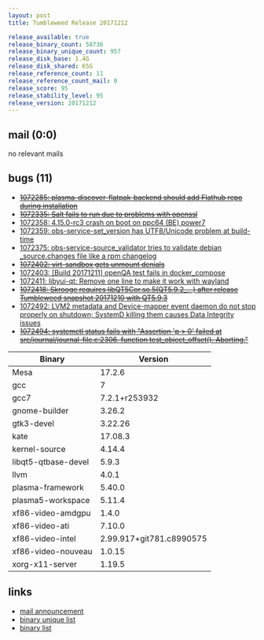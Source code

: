 ```yaml
---
layout: post
title: Tumbleweed Release 20171212

release_available: true
release_binary_count: 58736
release_binary_unique_count: 957
release_disk_base: 1.4G
release_disk_shared: 65G
release_reference_count: 11
release_reference_count_mail: 0
release_score: 95
release_stability_level: 95
release_version: 20171212
---
```


## mail (0:0)

no relevant mails

## bugs (11)

<!--more-->

- ~~[1072285: plasma-discover-flatpak-backend should add Flathub repo during installation](https://bugzilla.opensuse.org/show_bug.cgi?id=1072285)~~
- ~~[1072335: Salt fails to run due to problems with openssl](https://bugzilla.opensuse.org/show_bug.cgi?id=1072335)~~
- [1072358: 4.15.0-rc3 crash on boot on ppc64 (BE) power7](https://bugzilla.opensuse.org/show_bug.cgi?id=1072358)
- [1072359: obs-service-set_version has UTF8/Unicode problem at build-time](https://bugzilla.opensuse.org/show_bug.cgi?id=1072359)
- [1072375: obs-service-source_validator tries to validate debian <package>_source.changes file like a rpm changelog](https://bugzilla.opensuse.org/show_bug.cgi?id=1072375)
- ~~[1072402: virt-sandbox gets unmount denials](https://bugzilla.opensuse.org/show_bug.cgi?id=1072402)~~
- [1072403: [Build 20171211] openQA test fails in docker_compose](https://bugzilla.opensuse.org/show_bug.cgi?id=1072403)
- [1072411: libyui-qt: Remove one line to make it work with wayland](https://bugzilla.opensuse.org/show_bug.cgi?id=1072411)
- ~~[1072418: Skrooge requires libQT5Cor.so.5(QT5.9.2_...) after release Tumbleweed snapshot 20171210 with QT5.9.3](https://bugzilla.opensuse.org/show_bug.cgi?id=1072418)~~
- [1072492: LVM2 metadata and Device-mapper event daemon do not stop properly on shutdown; SystemD killing them causes Data Integrity issues](https://bugzilla.opensuse.org/show_bug.cgi?id=1072492)
- ~~[1072494: systemctl status fails with "Assertion 'p > 0' failed at src/journal/journal-file.c:2306, function test_object_offset(). Aborting."](https://bugzilla.opensuse.org/show_bug.cgi?id=1072494)~~

Binary | Version
--- | ---
Mesa | 17.2.6
gcc | 7
gcc7 | 7.2.1+r253932
gnome-builder | 3.26.2
gtk3-devel | 3.22.26
kate | 17.08.3
kernel-source | 4.14.4
libqt5-qtbase-devel | 5.9.3
llvm | 4.0.1
plasma-framework | 5.40.0
plasma5-workspace | 5.11.4
xf86-video-amdgpu | 1.4.0
xf86-video-ati | 7.10.0
xf86-video-intel | 2.99.917+git781.c8990575
xf86-video-nouveau | 1.0.15
xorg-x11-server | 1.19.5

## links

- [mail announcement](https://lists.opensuse.org/opensuse-factory/2017-12/msg00231.html)
- [binary unique list](http://download.tumbleweed.boombatower.com/20171212/rpm.unique.list)
- [binary list](http://download.tumbleweed.boombatower.com/20171212/rpm.list)

